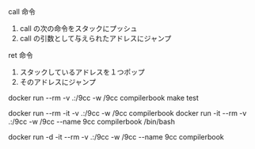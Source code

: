 call 命令
1. call の次の命令をスタックにプッシュ
2. call の引数として与えられたアドレスにジャンプ

ret 命令
1. スタックしているアドレスを１つポップ
2. そのアドレスにジャンプ

docker run --rm -v .:/9cc -w /9cc compilerbook make test

docker run --rm -it -v .:/9cc -w /9cc compilerbook
docker run -it --rm -v .:/9cc -w /9cc --name 9cc compilerbook /bin/bash

docker run -d -it --rm -v .:/9cc -w /9cc --name 9cc compilerbook
